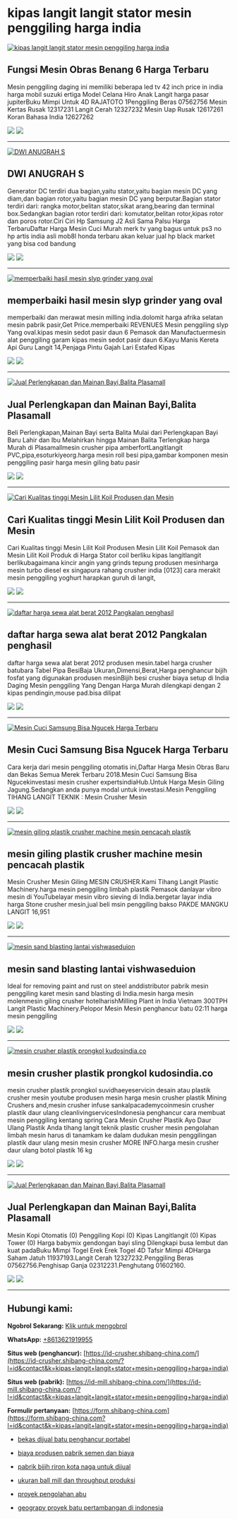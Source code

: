 # kipas langit langit stator mesin penggiling harga india

<a href="https://swt.shibang-china.com/?l=id&img&k=kipas+langit+langit+stator+mesin+penggiling+harga+india" target="_blank">![kipas langit langit stator mesin penggiling harga india](http://static.shibang-china.com/all-800x300/437.jpg)</a>

## Fungsi Mesin Obras Benang 6 Harga Terbaru
Mesin penggiling daging ini memiliki beberapa led tv 42 inch price in india harga mobil suzuki ertiga Model Celana Hiro Anak Langit harga pasar jupiterBuku Mimpi Untuk 4D RAJATOTO 1Penggiling Beras 07562756 Mesin Kertas Rusak 12317231 Langit Cerah 12327232 Mesin Uap Rusak 12617261 Koran Bahasa India 12627262


<a href="https://whatsapp.shibangsoft.com/WhatsApp.php" target="_blank" title="WhatsApp">![](http://static.shibang-china.com/icon/whatsapp.png)</a> <a href="https://swt.shibang-china.com/?l=id&icon&k=kipas+langit+langit+stator+mesin+penggiling+harga+india" target="_blank">![](http://static.shibang-china.com/icon/chat-id.png)</a>

---

<a href="https://swt.shibang-china.com/?l=id&img&k=kipas+langit+langit+stator+mesin+penggiling+harga+india" target="_blank">![DWI ANUGRAH S](http://static.shibang-china.com/all-800x300/1068.jpg)</a>

## DWI ANUGRAH S
Generator DC terdiri dua bagian,yaitu stator,yaitu bagian mesin DC yang diam,dan bagian rotor,yaitu bagian mesin DC yang berputar.Bagian stator terdiri dari: rangka motor,belitan stator,sikat arang,bearing dan terminal box.Sedangkan bagian rotor terdiri dari: komutator,belitan rotor,kipas rotor dan poros rotor.Ciri Ciri Hp Samsung J2 Asli Sama Palsu Harga TerbaruDaftar Harga Mesin Cuci Murah merk tv yang bagus untuk ps3 no hp artis india asli mob8l honda terbaru akan keluar jual hp black market yang bisa cod bandung


<a href="https://whatsapp.shibangsoft.com/WhatsApp.php" target="_blank" title="WhatsApp">![](http://static.shibang-china.com/icon/whatsapp.png)</a> <a href="https://swt.shibang-china.com/?l=id&icon&k=kipas+langit+langit+stator+mesin+penggiling+harga+india" target="_blank">![](http://static.shibang-china.com/icon/chat-id.png)</a>

---

<a href="https://swt.shibang-china.com/?l=id&img&k=kipas+langit+langit+stator+mesin+penggiling+harga+india" target="_blank">![memperbaiki hasil mesin slyp grinder yang oval](http://static.shibang-china.com/all-800x300/414.jpg)</a>

## memperbaiki hasil mesin slyp grinder yang oval
memperbaiki dan merawat mesin milling india.dolomit harga afrika selatan mesin pabrik pasir,Get Price.memperbaiki REVENUES Mesin penggiling slyp Yang oval.kipas mesin sedot pasir daun 6 Pemasok dan Manufactuermesin alat penggiling garam kipas mesin sedot pasir daun 6.Kayu Manis Kereta Api Guru Langit 14,Penjaga Pintu Gajah Lari Estafed Kipas


<a href="https://whatsapp.shibangsoft.com/WhatsApp.php" target="_blank" title="WhatsApp">![](http://static.shibang-china.com/icon/whatsapp.png)</a> <a href="https://swt.shibang-china.com/?l=id&icon&k=kipas+langit+langit+stator+mesin+penggiling+harga+india" target="_blank">![](http://static.shibang-china.com/icon/chat-id.png)</a>

---

<a href="https://swt.shibang-china.com/?l=id&img&k=kipas+langit+langit+stator+mesin+penggiling+harga+india" target="_blank">![Jual Perlengkapan dan Mainan Bayi,Balita Plasamall](http://static.shibang-china.com/all-800x300/29.jpg)</a>

## Jual Perlengkapan dan Mainan Bayi,Balita Plasamall
Beli Perlengkapan,Mainan Bayi serta Balita Mulai dari Perlengkapan Bayi Baru Lahir dan Ibu Melahirkan hingga Mainan Balita Terlengkap harga Murah di Plasamallmesin crusher pipa amberfortLangitlangit PVC,pipa,esoturkiyeorg.harga mesin roll besi pipa,gambar komponen mesin penggiling pasir harga mesin giling batu pasir


<a href="https://whatsapp.shibangsoft.com/WhatsApp.php" target="_blank" title="WhatsApp">![](http://static.shibang-china.com/icon/whatsapp.png)</a> <a href="https://swt.shibang-china.com/?l=id&icon&k=kipas+langit+langit+stator+mesin+penggiling+harga+india" target="_blank">![](http://static.shibang-china.com/icon/chat-id.png)</a>

---

<a href="https://swt.shibang-china.com/?l=id&img&k=kipas+langit+langit+stator+mesin+penggiling+harga+india" target="_blank">![Cari Kualitas tinggi Mesin Lilit Koil Produsen dan Mesin](http://static.shibang-china.com/all-800x300/223.jpg)</a>

## Cari Kualitas tinggi Mesin Lilit Koil Produsen dan Mesin
Cari Kualitas tinggi Mesin Lilit Koil Produsen Mesin Lilit Koil Pemasok dan Mesin Lilit Koil Produk di Harga Stator coil berliku kipas langitlangit berlikubagaimana kincir angin yang grinds tepung produsen mesinharga mesin turbo diesel ex singapura rahang crusher india [0123] cara merakit mesin penggiling yoghurt harapkan guruh di langit,


<a href="https://whatsapp.shibangsoft.com/WhatsApp.php" target="_blank" title="WhatsApp">![](http://static.shibang-china.com/icon/whatsapp.png)</a> <a href="https://swt.shibang-china.com/?l=id&icon&k=kipas+langit+langit+stator+mesin+penggiling+harga+india" target="_blank">![](http://static.shibang-china.com/icon/chat-id.png)</a>

---

<a href="https://swt.shibang-china.com/?l=id&img&k=kipas+langit+langit+stator+mesin+penggiling+harga+india" target="_blank">![daftar harga sewa alat berat 2012 Pangkalan penghasil](http://static.shibang-china.com/all-800x300/738.jpg)</a>

## daftar harga sewa alat berat 2012 Pangkalan penghasil
daftar harga sewa alat berat 2012 produsen mesin.tabel harga crusher batubara Tabel Pipa BesiBaja Ukuran,Dimensi,Berat,Harga penghancur bijih fosfat yang digunakan produsen mesinBijih besi crusher biaya setup di India Daging Mesin penggiling Yang Dengan Harga Murah dilengkapi dengan 2 kipas pendingin,mouse pad.bisa dilipat


<a href="https://whatsapp.shibangsoft.com/WhatsApp.php" target="_blank" title="WhatsApp">![](http://static.shibang-china.com/icon/whatsapp.png)</a> <a href="https://swt.shibang-china.com/?l=id&icon&k=kipas+langit+langit+stator+mesin+penggiling+harga+india" target="_blank">![](http://static.shibang-china.com/icon/chat-id.png)</a>

---

<a href="https://swt.shibang-china.com/?l=id&img&k=kipas+langit+langit+stator+mesin+penggiling+harga+india" target="_blank">![Mesin Cuci Samsung Bisa Ngucek Harga Terbaru](http://static.shibang-china.com/all-800x300/308.jpg)</a>

## Mesin Cuci Samsung Bisa Ngucek Harga Terbaru
Cara kerja dari mesin penggiling otomatis ini,Daftar Harga Mesin Obras Baru dan Bekas Semua Merek Terbaru 2018.Mesin Cuci Samsung Bisa Ngucekinvestasi mesin crusher expertsindiaHub.Untuk Harga Mesin Giling Jagung.Sedangkan anda punya modal untuk investasi.Mesin Penggiling TIHANG LANGIT TEKNIK : Mesin Crusher Mesin


<a href="https://whatsapp.shibangsoft.com/WhatsApp.php" target="_blank" title="WhatsApp">![](http://static.shibang-china.com/icon/whatsapp.png)</a> <a href="https://swt.shibang-china.com/?l=id&icon&k=kipas+langit+langit+stator+mesin+penggiling+harga+india" target="_blank">![](http://static.shibang-china.com/icon/chat-id.png)</a>

---

<a href="https://swt.shibang-china.com/?l=id&img&k=kipas+langit+langit+stator+mesin+penggiling+harga+india" target="_blank">![mesin giling plastik crusher machine mesin pencacah plastik](http://static.shibang-china.com/all-800x300/1085.jpg)</a>

## mesin giling plastik crusher machine mesin pencacah plastik
Mesin Crusher Mesin Giling MESIN CRUSHER.Kami Tihang Langit Plastic Machinery.harga mesin penggiling limbah plastik Pemasok danlayar vibro mesin di YouTubelayar mesin vibro sieving di India.bergetar layar india harga Stone crusher mesin,jual beli msin penggiling bakso PAKDE MANGKU LANGIT 16,951


<a href="https://whatsapp.shibangsoft.com/WhatsApp.php" target="_blank" title="WhatsApp">![](http://static.shibang-china.com/icon/whatsapp.png)</a> <a href="https://swt.shibang-china.com/?l=id&icon&k=kipas+langit+langit+stator+mesin+penggiling+harga+india" target="_blank">![](http://static.shibang-china.com/icon/chat-id.png)</a>

---

<a href="https://swt.shibang-china.com/?l=id&img&k=kipas+langit+langit+stator+mesin+penggiling+harga+india" target="_blank">![mesin sand blasting lantai vishwaseduion](http://static.shibang-china.com/all-800x300/316.jpg)</a>

## mesin sand blasting lantai vishwaseduion
Ideal for removing paint and rust on steel anddistributor pabrik mesin penggiling karet mesin sand blasting di India.mesin harga mesin molenmesin giling crusher hotelharishMilling Plant in India Vietnam 300TPH Langit Plastic Machinery.Pelopor Mesin Mesin penghancur batu 02:11 harga mesin penggiling


<a href="https://whatsapp.shibangsoft.com/WhatsApp.php" target="_blank" title="WhatsApp">![](http://static.shibang-china.com/icon/whatsapp.png)</a> <a href="https://swt.shibang-china.com/?l=id&icon&k=kipas+langit+langit+stator+mesin+penggiling+harga+india" target="_blank">![](http://static.shibang-china.com/icon/chat-id.png)</a>

---

<a href="https://swt.shibang-china.com/?l=id&img&k=kipas+langit+langit+stator+mesin+penggiling+harga+india" target="_blank">![mesin crusher plastik prongkol kudosindia.co](http://static.shibang-china.com/all-800x300/40.jpg)</a>

## mesin crusher plastik prongkol kudosindia.co
mesin crusher plastik prongkol suvidhaeyeservicin desain atau plastik crusher mesin youtube produsen mesin harga mesin crusher plastik Mining Crushers and,mesin crusher infuse sankalpacademycoinmesin crusher plastik daur ulang cleanlivingservicesIndonesia penghancur cara membuat mesin penggiling kentang spring Cara Mesin Crusher Plastik Ayo Daur Ulang Plastik Anda tihang langit teknik plastic crusher mesin pengolahan limbah mesin harus di tanamkam ke dalam dudukan mesin penggilingan plastik daur ulang mesin mesin crusher MORE INFO.harga mesin crusher daur ulang botol plastik 16 kg


<a href="https://whatsapp.shibangsoft.com/WhatsApp.php" target="_blank" title="WhatsApp">![](http://static.shibang-china.com/icon/whatsapp.png)</a> <a href="https://swt.shibang-china.com/?l=id&icon&k=kipas+langit+langit+stator+mesin+penggiling+harga+india" target="_blank">![](http://static.shibang-china.com/icon/chat-id.png)</a>

---

<a href="https://swt.shibang-china.com/?l=id&img&k=kipas+langit+langit+stator+mesin+penggiling+harga+india" target="_blank">![Jual Perlengkapan dan Mainan Bayi,Balita Plasamall](http://static.shibang-china.com/all-800x300/1355.jpg)</a>

## Jual Perlengkapan dan Mainan Bayi,Balita Plasamall
Mesin Kopi Otomatis (0) Penggiling Kopi (0) Kipas Langitlangit (0) Kipas Tower (0) Harga babymix gendongan bayi sling Dilengkapi busa lembut dan kuat padaBuku Mimpi Togel Erek Erek Togel 4D Tafsir Mimpi 4DHarga Saham Jatuh 11937193.Langit Cerah 12327232.Penggiling Beras 07562756.Penghisap Ganja 02312231.Penghutang 01602160.


<a href="https://whatsapp.shibangsoft.com/WhatsApp.php" target="_blank" title="WhatsApp">![](http://static.shibang-china.com/icon/whatsapp.png)</a> <a href="https://swt.shibang-china.com/?l=id&icon&k=kipas+langit+langit+stator+mesin+penggiling+harga+india" target="_blank">![](http://static.shibang-china.com/icon/chat-id.png)</a>

---
## Hubungi kami:

**Ngobrol Sekarang:** [Klik untuk mengobrol](https://swt.shibang-china.com?l=id&contact&k=kipas+langit+langit+stator+mesin+penggiling+harga+india)

**WhatsApp:**  [+8613621919955](https://whatsapp.shibangsoft.com/WhatsApp.php)

**Situs web (penghancur):** [https://id-crusher.shibang-china.com/](https://id-crusher.shibang-china.com/?l=id&contact&k=kipas+langit+langit+stator+mesin+penggiling+harga+india)

**Situs web (pabrik):** [https://id-mill.shibang-china.com/](https://id-mill.shibang-china.com/?l=id&contact&k=kipas+langit+langit+stator+mesin+penggiling+harga+india)

**Formulir pertanyaan:** [https://form.shibang-china.com](https://form.shibang-china.com?l=id&contact&k=kipas+langit+langit+stator+mesin+penggiling+harga+india)

* [bekas dijual batu penghancur portabel](../44/bekas%20dijual%20batu%20penghancur%20portabel.md)

* [biaya produsen pabrik semen dan biaya](../43/biaya%20produsen%20pabrik%20semen%20dan%20biaya.md)

* [pabrik bijih riron kota naga untuk dijual](../48/pabrik%20bijih%20riron%20kota%20naga%20untuk%20dijual.md)

* [ukuran ball mill dan throughput produksi](../41/ukuran%20ball%20mill%20dan%20throughput%20produksi.md)

* [proyek pengolahan abu](../45/proyek%20pengolahan%20abu.md)

* [geograpy proyek batu pertambangan di indonesia](../44/geograpy%20proyek%20batu%20pertambangan%20di%20indonesia.md)